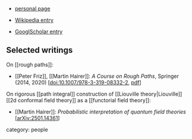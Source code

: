 
* [personal page](https://www.hairer.org/)

* [Wikipedia entry](https://en.wikipedia.org/wiki/Martin_Hairer)

* [GooglScholar entry](https://scholar.google.com/citations?user=iEBjl8wAAAAJ&hl=en)

## Selected writings

On [[rough paths]]:

* [[Peter Friz]], [[Martin Hairer]]: *A Course on Rough Paths*, Springer (2014, 2020) &lbrack;[doi:10.1007/978-3-319-08332-2](https://doi.org/10.1007/978-3-319-08332-2), [pdf](http://www.hairer.org/notes/RoughPaths.pdf)&rbrack;


On rigorous [[path integral]] construction of [[Liouville theory|Liouville]] [[2d conformal field theory]] as a [[functorial field theory]]:

* [[Martin Hairer]]: *Probabilistic interpretation of quantum field theories* \[<a href="https://arxiv.org/abs/2501.14361">arXiv:2501.14361</a>\]


category: people